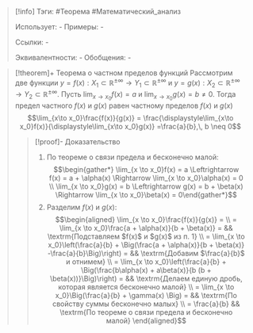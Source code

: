 > [!info]
> Тэги: #Теорема #Математический_анализ   
> 
> Использует: *-*
> Примеры: *-*
> 
> Ссылки: *-*
> 
> Эквивалентности: *-*
> Обобщения: *-*

> [!theorem]+ Теорема о частном пределов функций
> Рассмотрим две функции $y = f(x):X_1 \subset \mathbb{R^{\pm\infty}}\rightarrow Y_1 \subset \mathbb{R^{\pm\infty}}$ и $y= g(x):X_2 \subset \mathbb{R^{\pm\infty}}\rightarrow Y_2 \subset \mathbb{R^{\pm\infty}}$. Пусть $\displaystyle\lim_{x\to x_0}f(x) = a$ и $\displaystyle\lim_{x\to x_0}g(x) = b \neq 0$. Тогда предел частного $f(x)$ и $g(x)$ равен частному пределов $f(x)$ и $g(x)$
> $$\lim_{x\to x_0}\frac{f(x)}{g(x)} = \frac{\displaystyle\lim_{x\to x_0}f(x)}{\displaystyle\lim_{x\to x_0}g(x)} =\frac{a}{b},\, b \neq 0$$
> > [!proof]- Доказательство
> > 1. По теореме о связи предела и бесконечно малой: $$\begin{gather*} \lim_{x \to x_0}f(x) = a \Leftrightarrow f(x) = a + \alpha(x) \Rightarrow \lim_{x \to x_0}\alpha(x) = 0 \\ \lim_{x \to x_0}g(x) = b \Leftrightarrow g(x) = b + \beta(x) \Rightarrow \lim_{x \to x_0}\beta(x) = 0\end{gather*}$$
> > 2. Разделим $f(x)$ и $g(x)$: $$\begin{aligned} \lim_{x \to x_0}\frac{f(x)}{g(x)} = \\ = \lim_{x \to x_0}\frac{a + \alpha(x)}{b + \beta(x)} = && \textrm{Подставляем $f(x)$ и $g(x)$ из п. 1} \\ = \lim_{x \to x_0}\left(\frac{a}{b} + \Big(\frac{a + \alpha(x)}{b + \beta(x)} -\frac{a}{b}\Big)\right) = && \textrm{Добавим $\frac{a}{b}$ и отнимем} \\ = \lim_{x \to x_0}\left(\frac{a}{b} + \Big(\frac{b\alpha(x) + a\beta(x)}{b (b + \beta(x))}\Big)\right) = && \textrm{Делаем единую дробь, которая является бесконечно малой} \\ = \lim_{x \to x_0}\Big(\frac{a}{b} + \gamma(x) \Big) =  && \textrm{По свойству суммы бесконечно малых} \\ = \frac{a}{b}  && \textrm{По теореме о связи предела и бесконечно малой} \end{aligned}$$
